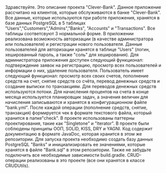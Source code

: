 Здравствуйте. Это описание проекта "Clever-Bank". Данное приложение рассчитано на клиентов, которые обслуживаются в банке "Clever-Bank". Все данные, которые используются при работе приложения, хранятся в базе данных PostgreSQL в 5 таблицах "Users","Customers","Admins","Banks", "Accounts" и "Transactions". Все таблицы соответсвуют 3 нормальной форме.
В приложении реализована возможность авторизации (в качестве администратора или пользователя) и регистрации нового пользователя. Данные пользователей для авторизации хранятся в таблице "Users" (логин, хешированный пароль, а также "соль" для хеширования).
Для администратора приложения доступен следующий функционал: подтверждение заявок на регистрацию, просмотр всех пользователей и информации о них, удаление пользователя. 
Пользователь имеет следующий функционал: просмотр всех своих счетов, пополнение средств на счет, снятие средств со счёта, перевод денежных средств и создание выписки по транзакциям.
Для переводов денежных средств используются потоки. Для начисления процентов на счета в конце месяца используется планировщик задач, а значения величин для начисления записываются и хранятся в конфигурационном файле "bank.yml". После каждой операции (пополнение средств, снятие, транзакция) формируется чек в формате текстового файла, который хранится в папке"check". В проекте использованы паттерны проектирования, такие как "Singletone" и "Iterator". В проекте были соблюдены принципы ООП, SOLID, KISS, DRY и YAGNI. Код содержит документацию в формате JavaDoc, которая хранится в этом же репозитории.
Для запуска проекта необходимо создать базу данных PostgreSQL "Banks" и инициализировать ее значениями, которые хранятся в файле "Bank.sql" в этом репозитории. Также не забудьте подключить все необходимые зависимости build.gradle.
CRUD-операции реализованы в это проекте (все они хранятся в классе CRUDUtils).

